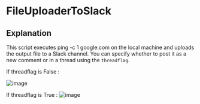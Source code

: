 # FileUploaderToSlack

## Explanation

This script executes ping -c 1 google.com on the local machine and uploads the output file to a Slack channel.
You can specify whether to post it as a new comment or in a thread using the `threadflag`.

If threadflag is False :

![image](https://github.com/user-attachments/assets/8c5708b3-7be4-447b-a3ab-d6664b519617)


If threadflag is True : 
![image](https://github.com/user-attachments/assets/33f9a1b7-6d9f-4369-a356-e99c2ef4574c)
